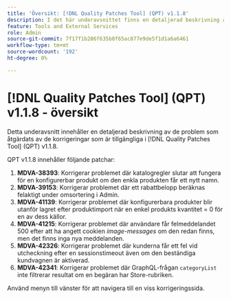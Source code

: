 ```yaml
---
title: 'Översikt: [!DNL Quality Patches Tool] (QPT) v1.1.8'
description: I det här underavsnittet finns en detaljerad beskrivning av de problem som åtgärdats av de korrigeringar som finns i  [!DNL Quality Patches Tool] (QPT) v1.1.8.
feature: Tools and External Services
role: Admin
source-git-commit: 7f17f1b286f635b8f65ac877e9de5f1d1a6a6461
workflow-type: tm+mt
source-wordcount: '192'
ht-degree: 0%

---
```


# [!DNL Quality Patches Tool] (QPT) v1.1.8 - översikt

Detta underavsnitt innehåller en detaljerad beskrivning av de problem som åtgärdats av de korrigeringar som är tillgängliga i [!DNL Quality Patches Tool] (QPT) v1.1.8.

QPT v1.1.8 innehåller följande patchar:

1. **MDVA-38393**: Korrigerar problemet där katalogregler slutar att fungera för en konfigurerbar produkt om den enkla produkten får ett nytt namn.
1. **MDVA-39153**: Korrigerar problemet där ett rabattbelopp beräknas felaktigt under omsortering i Admin.
1. **MDVA-41139**: Korrigerar problemet där konfigurerbara produkter blir utanför lagret efter produktimport när en enkel produkts kvantitet = 0 för en av dess källor.
1. **MDVA-41215**: Korrigerar problemet där användare får felmeddelandet 500 efter att ha angett cookien *image-messages* om den redan finns, men det finns inga nya meddelanden.
1. **MDVA-42326**: Korrigerar problemet där kunderna får ett fel vid utcheckning efter en sessionstimeout även om den beständiga kundvagnen är aktiverad.
1. **MDVA-42341**: Korrigerar problemet där GraphQL-frågan `categoryList` inte filtrerar resultat om en begäran har Store-rubriken.

Använd menyn till vänster för att navigera till en viss korrigeringssida.
